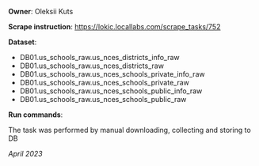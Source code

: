 **Owner**: Oleksii Kuts

**Scrape instruction**: https://lokic.locallabs.com/scrape_tasks/752

**Dataset**:

- DB01.us_schools_raw.us_nces_districts_info_raw
- DB01.us_schools_raw.us_nces_districts_raw
- DB01.us_schools_raw.us_nces_schools_private_info_raw
- DB01.us_schools_raw.us_nces_schools_private_raw
- DB01.us_schools_raw.us_nces_schools_public_info_raw
- DB01.us_schools_raw.us_nces_schools_public_raw

**Run commands**:

The task was performed by manual downloading, collecting and storing to DB

_April 2023_
